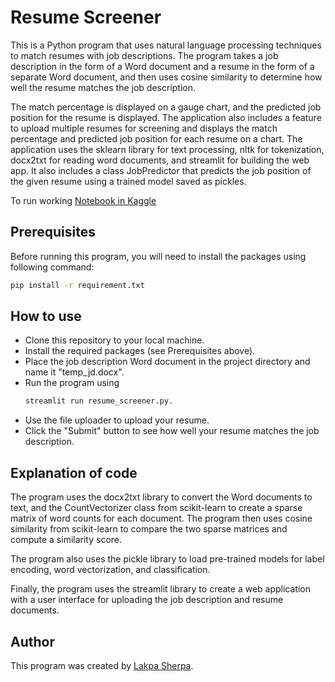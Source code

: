 # Resume Screener
This is a Python program that uses natural language processing techniques to match resumes with job descriptions. The program takes a job description in the form of a Word document and a resume in the form of a separate Word document, and then uses cosine similarity to determine how well the resume matches the job description.

The match percentage is displayed on a gauge chart, and the predicted job position for the resume is displayed. The application also includes a feature to upload multiple resumes for screening and displays the match percentage and predicted job position for each resume on a chart. The application uses the sklearn library for text processing, nltk for tokenization, docx2txt for reading word documents, and streamlit for building the web app. It also includes a class JobPredictor that predicts the job position of the given resume using a trained model saved as pickles.

To run working [Notebook in Kaggle](https://www.kaggle.com/code/sherpalakpa18/resume-screener/notebook)

## Prerequisites
Before running this program, you will need to install the packages using following command:
```sh 
pip install -r requirement.txt
```

## How to use
- Clone this repository to your local machine.
- Install the required packages (see Prerequisites above).
- Place the job description Word document in the project directory and name it "temp_jd.docx".
- Run the program using 
    ```sh
    streamlit run resume_screener.py.
    ````
- Use the file uploader to upload your resume.
- Click the "Submit" button to see how well your resume matches the job description.

## Explanation of code
The program uses the docx2txt library to convert the Word documents to text, and the CountVectorizer class from scikit-learn to create a sparse matrix of word counts for each document. The program then uses cosine similarity from scikit-learn to compare the two sparse matrices and compute a similarity score.

The program also uses the pickle library to load pre-trained models for label encoding, word vectorization, and classification.

Finally, the program uses the streamlit library to create a web application with a user interface for uploading the job description and resume documents.

## Author
This program was created by [Lakpa Sherpa](https://slakpa.com.np).
